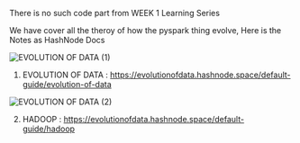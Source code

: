 There is no such code part from WEEK 1 Learning Series

We have cover all the theroy of how the pyspark thing evolve, Here is the Notes as HashNode Docs

![EVOLUTION OF DATA (1)](https://github.com/user-attachments/assets/218cbde2-bebb-47de-ac04-7ed5ee441321)

1. EVOLUTION OF DATA : https://evolutionofdata.hashnode.space/default-guide/evolution-of-data
   
![EVOLUTION OF DATA (2)](https://github.com/user-attachments/assets/174f3f7a-3049-42e9-bad1-016fffe1b567)

2. HADOOP : https://evolutionofdata.hashnode.space/default-guide/hadoop

